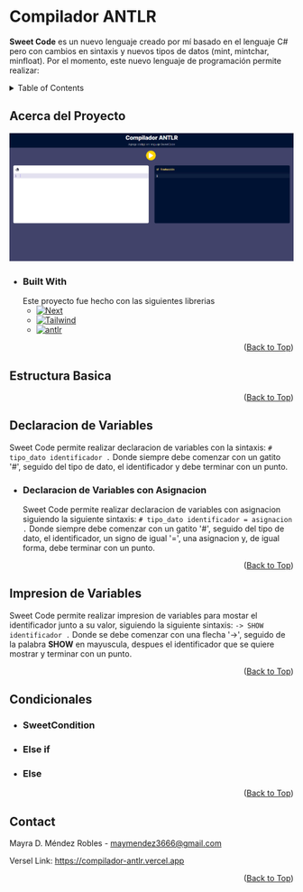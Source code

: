 # Compilador ANTLR
**Sweet Code** es un nuevo lenguaje creado por mí basado en el lenguaje C# pero con cambios en sintaxis y nuevos tipos de datos (mint, mintchar, minfloat). Por el momento, este nuevo lenguaje de programación permite realizar:

<!-- TABLE OF CONTENTS -->
<details>
  <summary>Table of Contents</summary>
  <ol>
    <li><a href="#acerca-del-proyecto">Acerca del proyecto</a></li>
    <ul>
        <li><a href="#built-with">Built With</a></li>
    </ul>
    <li><a href="#estructura-basica">Estructura Basica</a></li>
    <li>
      <a href="#declaracion-de-variables">Declaracion de Variables</a>
      <ul>
        <li><a href="#declaracion-de-variables-con-asignacion">Declaracion de Variables con Asignación</a></li>
      </ul>
    </li>
    <li>
      <a href="#impresion-de-variables">Impresion de variables</a>
    </li>
    <li><a href="#condicionales">Condicionales</a></li>
    <ul>
        <li><a href="#sweetcondition">SweetCondition</a></li>
        <li><a href="#else-if">Else if</a></li>
        <li><a href="#else">Else</a></li>
    </ul>
    <li><a href="#contact">Estructura Basica</a></li>
  </ol>
</details>

## Acerca del Proyecto
[![Product Name Screen Shot][product-screenshot]](https://compilador-antlr.vercel.app)

* ### Built With
  Este proyecto fue hecho con las siguientes librerias
  * [![Next][Next.js]][Next-url]
  * [![Tailwind][Tailwind.css]][Tailwind-url]
  * [![antlr][antlr]][antlr-url]
<p align="right">(<a href="#compilador-antlr">Back to Top</a>)</p>


## Estructura Basica
<p align="right">(<a href="#compilador-antlr">Back to Top</a>)</p>
  
## Declaracion de Variables
Sweet Code permite realizar declaracion de variables con la sintaxis: `# tipo_dato identificador .` Donde siempre debe comenzar con un gatito '#', seguido del tipo de dato, el identificador y debe terminar con un punto.

* ### Declaracion de Variables con Asignacion
  Sweet Code permite realizar declaracion de variables con asignacion siguiendo la siguiente sintaxis: `# tipo_dato identificador = asignacion .`
Donde siempre debe comenzar con un gatito '#', seguido del tipo de dato, el identificador, un signo de igual '=', una asignacion y, de igual forma, debe terminar con un punto.
<p align="right">(<a href="#compilador-antlr">Back to Top</a>)</p>

## Impresion de Variables
Sweet Code permite realizar impresion de variables para mostar el identificador junto a su valor, siguiendo la siguiente sintaxis: `-> SHOW identificador .` Donde se debe comenzar con una flecha '->', seguido de la palabra **SHOW** en mayuscula, despues el identificador que se quiere mostrar y terminar con un punto.
<p align="right">(<a href="#compilador-antlr">Back to Top</a>)</p>

## Condicionales
  
* ### SweetCondition

* ### Else if

* ### Else
  <p align="right">(<a href="#compilador-antlr">Back to Top</a>)</p>

<!-- CONTACT -->
## Contact
Mayra D. Méndez Robles - maymendez3666@gmail.com

Versel Link: https://compilador-antlr.vercel.app

<p align="right">(<a href="#compilador-antlr">Back to Top</a>)</p>

<!-- MARKDOWN LINKS & IMAGES -->
<!-- https://www.markdownguide.org/basic-syntax/#reference-style-links -->
[Next.js]: https://img.shields.io/badge/next.js-000000?style=for-the-badge&logo=nextdotjs&logoColor=white
[Next-url]: https://nextjs.org/
[Tailwind.css]: https://img.shields.io/badge/Tailwind_CSS-38B2AC?style=for-the-badge&logo=tailwind-css&logoColor=white
[Tailwind-url]: https://tailwindcss.com
[antlr]: https://img.shields.io/badge/ANTLR-FF0000?style=for-the-badge&logo=antlr&logoColor=white
[antlr-url]: https://www.antlr.org
[product-screenshot]: public/screenshot.png
